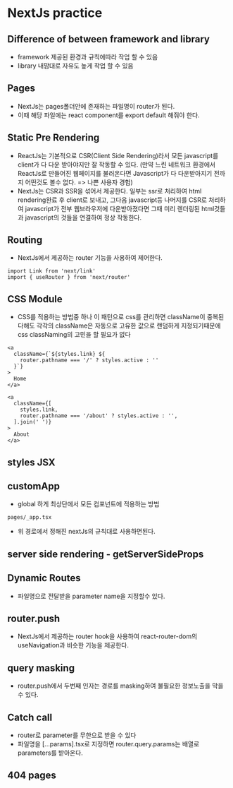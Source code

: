 # NextJs practice

## Difference of between framework and library

- framework
  제공된 환경과 규칙에따라 작업 할 수 있음
- library
  내맘대로 자유도 높게 작업 할 수 있음

## Pages

- NextJs는 pages폴더안에 존재하는 파일명이 router가 된다.
- 이때 해당 파일에는 react component를 export default 해줘야 한다.

## Static Pre Rendering

- ReactJs는 기본적으로 CSR(Client Side Rendering)라서 모든 javascript를 client가 다 다운 받아야지만 잘 작동할 수 있다.
  (만약 느린 네트워크 환경에서 ReactJs로 만들어진 웹페이지를 불러온다면 Javascript가 다 다운받아지기 전까지 어떤것도 볼수 없다. => 나쁜 사용자 경험)
- NextJs는 CSR과 SSR을 섞어서 제공한다. 일부는 ssr로 처리하여 html rendering완료 후 client로 보내고, 그다음 javascript등 나머지를 CSR로 처리하여 javascript가 전부 웹브라우저에 다운받아졌다면 그때 미리 렌더링된 html것들과 javascript의 것들을 연결하여 정상 작동한다.

## Routing

- NextJs에서 제공하는 router 기능을 사용하여 제어한다.

```
import Link from 'next/link'
import { useRouter } from 'next/router'
```

## CSS Module

- CSS를 적용하는 방법중 하나
  이 패턴으로 css를 관리하면 className이 중복된다해도 각각의 className은 자동으로 고유한 값으로 랜덤하게 지정되기때문에 css classNaming의 고민을 할 필요가 없다

<!-- cssModule 적용패턴 #1 -->

```
<a
  className={`${styles.link} ${
    router.pathname === '/' ? styles.active : ''
  }`}
>
  Home
</a>
```

<!-- cssModule 적용패턴 #2 -->

```
<a
  className={[
    styles.link,
    router.pathname === '/about' ? styles.active : '',
  ].join(' ')}
>
  About
</a>
```

## styles JSX

## customApp

- global 하게 최상단에서 모든 컴포넌트에 적용하는 방법

```
pages/_app.tsx
```

- 위 경로에서 정해진 nextJs의 규칙대로 사용하면된다.

## server side rendering - getServerSideProps

## Dynamic Routes

- 파일명으로 전달받을 parameter name을 지정할수 있다.

## router.push

- NextJs에서 제공하는 router hook을 사용하여
  react-router-dom의 useNavigation과 비슷한 기능을 제공한다.

## query masking

- router.push에서 두번째 인자는 경로를 masking하여 불필요한 정보노출을 막을수 있다.

## Catch call

- router로 parameter를 무한으로 받을 수 있다
- 파일명을 [...params].tsx로 지정하면
  router.query.params는 배열로 parameters를 받아온다.

## 404 pages
